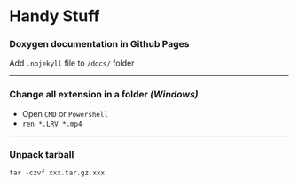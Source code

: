 # Handy Stuff

### Doxygen documentation in Github Pages
Add `.nojekyll` file to `/docs/` folder

***

### Change all extension in a folder *(Windows)*
- Open `CMD` or `Powershell`
- `ren *.LRV *.mp4`

***

### Unpack tarball
`tar -czvf xxx.tar.gz xxx`
